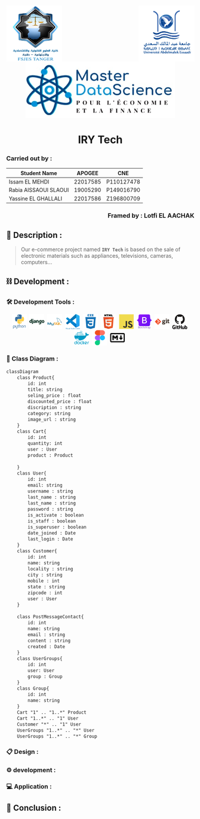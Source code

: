 <div>
  <img src="https://github.com/elghallali/my-images/blob/master/Faculty%20Official/fsjest.jpg" title="fsjest" alt="fsjest" width="150" height="150" align="left"/>
  <img src="https://github.com/elghallali/my-images/blob/master/Faculty%20Official/uae.png" title="UAE" **alt="UAE" width="150" height="150" align="right"/>
</div>
<div align="center">
  <img src="https://github.com/elghallali/my-images/blob/master/Faculty%20Official/logo.png" title="DSDS" alt="DSDS" width="400" height="150"/>
</div>

<div align="center">
  
# IRY Tech 
  
</div>

<div>
<div align="left">
  
### Carried out by :
| Student Name   |      APOGEE      |  CNE |
|----------|:-------------:|:------:|
| Issam EL MEHDI |  22017585 | P110127478 |
| Rabia AISSAOUI SLAOUI |    19005290   |   P149016790 |
| Yassine EL GHALLALI | 22017586 |    Z196800709 |
  
  </div>
  <div align="right">
    
### Framed by : Lotfi EL AACHAK
    
  </div>
</div>
  
## :bookmark_tabs: Description :

> Our e-commerce project named **`IRY Tech`** is based on the sale of electronic materials such as appliances, televisions, cameras, computers...

## :chains: Development :

### :hammer_and_wrench: Development Tools :

<div align="center">
  <img src="https://github.com/devicons/devicon/blob/master/icons/python/python-original-wordmark.svg" title="Python" alt="Python" width="40" height="40"/>&nbsp;
  <img src="https://github.com/devicons/devicon/blob/master/icons/django/django-plain-wordmark.svg" title="Django" alt="Django" width="40" height="40"/>&nbsp;
  <img src="https://github.com/devicons/devicon/blob/master/icons/mysql/mysql-original-wordmark.svg" title="MySQL" **alt="MySQL" width="40" height="40"/>&nbsp;
  <img src="https://github.com/devicons/devicon/blob/master/icons/vscode/vscode-original-wordmark.svg" title="VSCode" alt="VSCode" width="40" height="40"/>&nbsp;
  <img src="https://github.com/devicons/devicon/blob/master/icons/css3/css3-plain-wordmark.svg"  title="CSS3" alt="CSS" width="40" height="40"/>&nbsp;
  <img src="https://github.com/devicons/devicon/blob/master/icons/html5/html5-original-wordmark.svg" title="HTML5" alt="HTML" width="40" height="40"/>&nbsp;
  <img src="https://github.com/devicons/devicon/blob/master/icons/javascript/javascript-original.svg" title="JavaScript" alt="JavaScript" width="40" height="40"/>&nbsp;
  <img src="https://github.com/devicons/devicon/blob/master/icons/bootstrap/bootstrap-original-wordmark.svg" title="Bootstrap" alt="Bootstrap" width="40" height="40"/>&nbsp;
  <img src="https://github.com/devicons/devicon/blob/master/icons/git/git-original-wordmark.svg" title="Git" **alt="Git" width="40" height="40"/>&nbsp;
  <img src="https://github.com/devicons/devicon/blob/master/icons/github/github-original-wordmark.svg" title="GitHub" **alt="GitHub" width="40" height="40"/>&nbsp;
  <img src="https://github.com/devicons/devicon/blob/master/icons/docker/docker-plain-wordmark.svg" title="Docker" alt="Docker" width="40" height="40"/>&nbsp;
  <img src="https://github.com/devicons/devicon/blob/master/icons/figma/figma-original.svg" title="Figma" alt="Figma" width="40" height="40"/>&nbsp;
  <img src="https://github.com/devicons/devicon/blob/master/icons/markdown/markdown-original.svg" title="Markdown" alt="Markdown" width="40" height="40"/>&nbsp;
</div>

### :wrench: Class Diagram :

```mermaid
classDiagram
    class Product{
        id: int
        title: string
        seling_price : float
        discounted_price : float
        discription : string
        category: string
        image_url : string
    }
    class Cart{
        id: int
        quantity: int
        user : User
        product : Product
        
    }
    class User{
        id: int
        email: string
        username : string
        last_name : string
        last_name : string
        password : string
        is_activate : boolean
        is_staff : boolean
        is_superuser : boolean
        date_joined : Date
        last_login : Date
    }
    class Customer{
        id: int
        name: string
        locality : string
        city : string
        mobile : int
        state : string
        zipcode : int
        user : User
    }
    
    class PostMessageContact{
        id: int
        name: string
        email : string
        content : string
        created : Date
    }
    class UserGroups{
        id: int
        user: User
        group : Group
    }
    class Group{
        id: int
        name: string
    }
    Cart "1" .. "1..*" Product
    Cart "1..*" .. "1" User
    Customer "*" .. "1" User
    UserGroups "1..*" .. "*" User
    UserGroups "1..*" .. "*" Group
```

### :clipboard: Design :

### :gear: development :

### :computer: Application :

## :office: Conclusion :
